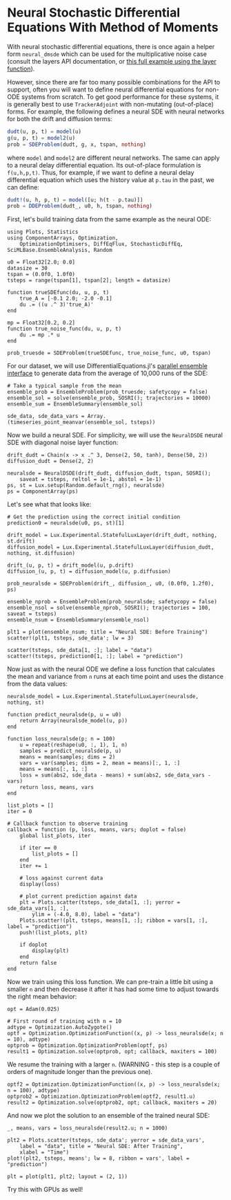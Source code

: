 # Neural Stochastic Differential Equations With Method of Moments

With neural stochastic differential equations, there is once again a helper form
`neural_dmsde` which can be used for the multiplicative noise case (consult the
layers API documentation, or [this full example using the layer
function](https://github.com/MikeInnes/zygote-paper/blob/master/neural_sde/neural_sde.jl)).

However, since there are far too many possible combinations for the API to
support, often you will want to define neural differential equations for
non-ODE systems from scratch. To get good performance for these systems,
it is generally best to use `TrackerAdjoint` with non-mutating (out-of-place)
forms. For example, the following defines a neural SDE with neural networks
for both the drift and diffusion terms:

```julia
dudt(u, p, t) = model(u)
g(u, p, t) = model2(u)
prob = SDEProblem(dudt, g, x, tspan, nothing)
```

where `model` and `model2` are different neural networks. The same can apply to
a neural delay differential equation. Its out-of-place formulation is
`f(u,h,p,t)`. Thus, for example, if we want to define a neural delay differential
equation which uses the history value at `p.tau` in the past, we can define:

```julia
dudt!(u, h, p, t) = model([u; h(t - p.tau)])
prob = DDEProblem(dudt_, u0, h, tspan, nothing)
```

First, let's build training data from the same example as the neural ODE:

```@example nsde
using Plots, Statistics
using ComponentArrays, Optimization,
    OptimizationOptimisers, DiffEqFlux, StochasticDiffEq, SciMLBase.EnsembleAnalysis, Random

u0 = Float32[2.0; 0.0]
datasize = 30
tspan = (0.0f0, 1.0f0)
tsteps = range(tspan[1], tspan[2]; length = datasize)
```

```@example nsde
function trueSDEfunc(du, u, p, t)
    true_A = [-0.1 2.0; -2.0 -0.1]
    du .= ((u .^ 3)'true_A)'
end

mp = Float32[0.2, 0.2]
function true_noise_func(du, u, p, t)
    du .= mp .* u
end

prob_truesde = SDEProblem(trueSDEfunc, true_noise_func, u0, tspan)
```

For our dataset, we will use DifferentialEquations.jl's [parallel ensemble
interface](https://docs.sciml.ai/DiffEqDocs/stable/features/ensemble/) to generate
data from the average of 10,000 runs of the SDE:

```@example nsde
# Take a typical sample from the mean
ensemble_prob = EnsembleProblem(prob_truesde; safetycopy = false)
ensemble_sol = solve(ensemble_prob, SOSRI(); trajectories = 10000)
ensemble_sum = EnsembleSummary(ensemble_sol)

sde_data, sde_data_vars = Array.(timeseries_point_meanvar(ensemble_sol, tsteps))
```

Now we build a neural SDE. For simplicity, we will use the `NeuralDSDE`
neural SDE with diagonal noise layer function:

```@example nsde
drift_dudt = Chain(x -> x .^ 3, Dense(2, 50, tanh), Dense(50, 2))
diffusion_dudt = Dense(2, 2)

neuralsde = NeuralDSDE(drift_dudt, diffusion_dudt, tspan, SOSRI();
    saveat = tsteps, reltol = 1e-1, abstol = 1e-1)
ps, st = Lux.setup(Random.default_rng(), neuralsde)
ps = ComponentArray(ps)
```

Let's see what that looks like:

```@example nsde
# Get the prediction using the correct initial condition
prediction0 = neuralsde(u0, ps, st)[1]

drift_model = Lux.Experimental.StatefulLuxLayer(drift_dudt, nothing, st.drift)
diffusion_model = Lux.Experimental.StatefulLuxLayer(diffusion_dudt, nothing, st.diffusion)

drift_(u, p, t) = drift_model(u, p.drift)
diffusion_(u, p, t) = diffusion_model(u, p.diffusion)

prob_neuralsde = SDEProblem(drift_, diffusion_, u0, (0.0f0, 1.2f0), ps)

ensemble_nprob = EnsembleProblem(prob_neuralsde; safetycopy = false)
ensemble_nsol = solve(ensemble_nprob, SOSRI(); trajectories = 100, saveat = tsteps)
ensemble_nsum = EnsembleSummary(ensemble_nsol)

plt1 = plot(ensemble_nsum; title = "Neural SDE: Before Training")
scatter!(plt1, tsteps, sde_data'; lw = 3)

scatter(tsteps, sde_data[1, :]; label = "data")
scatter!(tsteps, prediction0[1, :]; label = "prediction")
```

Now just as with the neural ODE we define a loss function that calculates the
mean and variance from `n` runs at each time point and uses the distance from
the data values:

```@example nsde
neuralsde_model = Lux.Experimental.StatefulLuxLayer(neuralsde, nothing, st)

function predict_neuralsde(p, u = u0)
    return Array(neuralsde_model(u, p))
end

function loss_neuralsde(p; n = 100)
    u = repeat(reshape(u0, :, 1), 1, n)
    samples = predict_neuralsde(p, u)
    means = mean(samples; dims = 2)
    vars = var(samples; dims = 2, mean = means)[:, 1, :]
    means = means[:, 1, :]
    loss = sum(abs2, sde_data - means) + sum(abs2, sde_data_vars - vars)
    return loss, means, vars
end
```

```@example nsde
list_plots = []
iter = 0

# Callback function to observe training
callback = function (p, loss, means, vars; doplot = false)
    global list_plots, iter

    if iter == 0
        list_plots = []
    end
    iter += 1

    # loss against current data
    display(loss)

    # plot current prediction against data
    plt = Plots.scatter(tsteps, sde_data[1, :]; yerror = sde_data_vars[1, :],
        ylim = (-4.0, 8.0), label = "data")
    Plots.scatter!(plt, tsteps, means[1, :]; ribbon = vars[1, :], label = "prediction")
    push!(list_plots, plt)

    if doplot
        display(plt)
    end
    return false
end
```

Now we train using this loss function. We can pre-train a little bit using a
smaller `n` and then decrease it after it has had some time to adjust towards
the right mean behavior:

```@example nsde
opt = Adam(0.025)

# First round of training with n = 10
adtype = Optimization.AutoZygote()
optf = Optimization.OptimizationFunction((x, p) -> loss_neuralsde(x; n = 10), adtype)
optprob = Optimization.OptimizationProblem(optf, ps)
result1 = Optimization.solve(optprob, opt; callback, maxiters = 100)
```

We resume the training with a larger `n`. (WARNING - this step is a couple of
orders of magnitude longer than the previous one).

```@example nsde
optf2 = Optimization.OptimizationFunction((x, p) -> loss_neuralsde(x; n = 100), adtype)
optprob2 = Optimization.OptimizationProblem(optf2, result1.u)
result2 = Optimization.solve(optprob2, opt; callback, maxiters = 20)
```

And now we plot the solution to an ensemble of the trained neural SDE:

```@example nsde
_, means, vars = loss_neuralsde(result2.u; n = 1000)

plt2 = Plots.scatter(tsteps, sde_data'; yerror = sde_data_vars',
    label = "data", title = "Neural SDE: After Training",
    xlabel = "Time")
plot!(plt2, tsteps, means'; lw = 8, ribbon = vars', label = "prediction")

plt = plot(plt1, plt2; layout = (2, 1))
```

Try this with GPUs as well!
